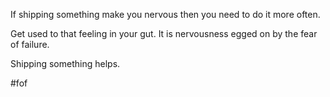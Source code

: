 If shipping something make you nervous then you need to do it more often.

Get used to that feeling in your gut. It is nervousness egged on by the fear of failure. 

Shipping something helps.

#fof